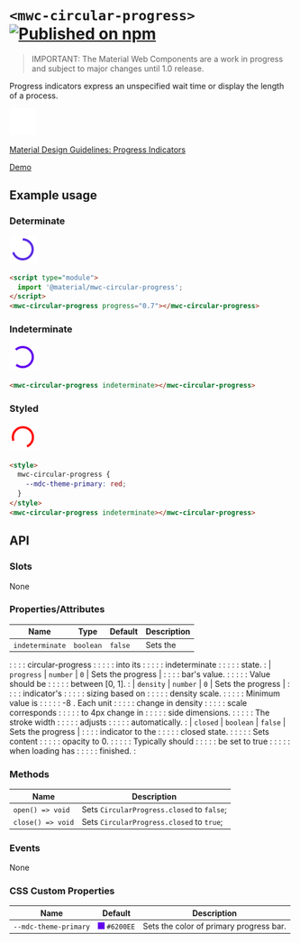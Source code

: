 # `<mwc-circular-progress>` [![Published on npm](https://img.shields.io/npm/v/@material/mwc-circular-progress.svg)](https://www.npmjs.com/package/@material/mwc-circular-progress)
> IMPORTANT: The Material Web Components are a work in progress and subject to
> major changes until 1.0 release.

Progress indicators express an unspecified wait time or display the length of a
process.

<img src="images/showcase.gif" height="48px">

[Material Design Guidelines: Progress Indicators](https://material.io/components/progress-indicators/#circular-progress-indicators)

[Demo](https://material-components.github.io/material-components-web-components/demos/circular-progress/)

## Example usage

### Determinate

<img src="images/determinate.png" height="48px">

```html
<script type="module">
  import '@material/mwc-circular-progress';
</script>
<mwc-circular-progress progress="0.7"></mwc-circular-progress>
```

### Indeterminate

<img src="images/indeterminate.gif" height="48px">

```html
<mwc-circular-progress indeterminate></mwc-circular-progress>
```

### Styled

<img src="images/styled.gif" height="48px">

```html
<style>
  mwc-circular-progress {
    --mdc-theme-primary: red;
  }
</style>
<mwc-circular-progress indeterminate></mwc-circular-progress>
```

## API

### Slots

None

### Properties/Attributes

| Name            | Type      | Default | Description       |
| --------------- | --------- | ------- | ----------------- |
| `indeterminate` | `boolean` | `false` | Sets the          |
:                 :           :         : circular-progress :
:                 :           :         : into its          :
:                 :           :         : indeterminate     :
:                 :           :         : state.            :
| `progress`      | `number`  | `0`     | Sets the progress |
:                 :           :         : bar's value.      :
:                 :           :         : Value should be   :
:                 :           :         : between [0, 1].   :
| `density`       | `number`  | `0`     | Sets the progress |
:                 :           :         : indicator's       :
:                 :           :         : sizing based on   :
:                 :           :         : density scale.    :
:                 :           :         : Minimum value is  :
:                 :           :         : -8 . Each unit    :
:                 :           :         : change in density :
:                 :           :         : scale corresponds :
:                 :           :         : to 4px change in  :
:                 :           :         : side dimensions.  :
:                 :           :         : The stroke width  :
:                 :           :         : adjusts           :
:                 :           :         : automatically.    :
| `closed`        | `boolean` | `false` | Sets the progress |
:                 :           :         : indicator to the  :
:                 :           :         : closed state.     :
:                 :           :         : Sets content      :
:                 :           :         : opacity to 0.     :
:                 :           :         : Typically should  :
:                 :           :         : be set to true    :
:                 :           :         : when loading has  :
:                 :           :         : finished.         :

### Methods

Name              | Description
----------------- | ------------------------------------------
`open() => void`  | Sets `CircularProgress.closed` to `false`;
`close() => void` | Sets `CircularProgress.closed` to `true`;

### Events

None

### CSS Custom Properties

Name                  | Default                                                  | Description
--------------------- | -------------------------------------------------------- | -----------
`--mdc-theme-primary` | ![](images/color_6200ee.png) `#6200EE` | Sets the color of primary progress bar.
